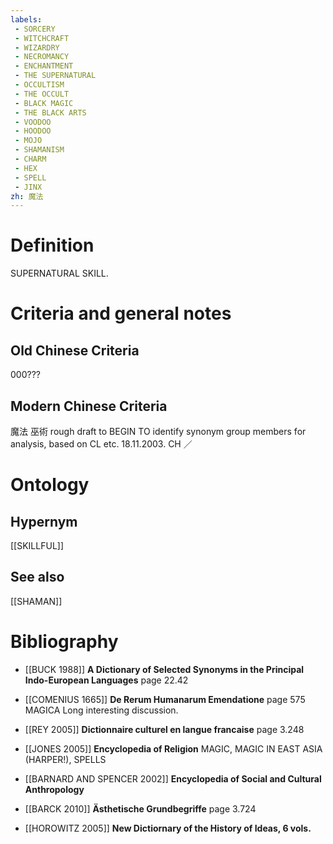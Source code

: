 ```yaml
---
labels: 
 - SORCERY
 - WITCHCRAFT
 - WIZARDRY
 - NECROMANCY
 - ENCHANTMENT
 - THE SUPERNATURAL
 - OCCULTISM
 - THE OCCULT
 - BLACK MAGIC
 - THE BLACK ARTS
 - VOODOO
 - HOODOO
 - MOJO
 - SHAMANISM
 - CHARM
 - HEX
 - SPELL
 - JINX
zh: 魔法
---
```


# Definition
SUPERNATURAL SKILL.
# Criteria and general notes
## Old Chinese Criteria
000???
## Modern Chinese Criteria
魔法
巫術
rough draft to BEGIN TO identify synonym group members for analysis, based on CL etc. 18.11.2003. CH ／
# Ontology

## Hypernym
[[SKILLFUL]]
## See also
[[SHAMAN]]
# Bibliography
- [[BUCK 1988]]
**A Dictionary of Selected Synonyms in the Principal Indo-European Languages** page 22.42

- [[COMENIUS 1665]]
**De Rerum Humanarum Emendatione** page 575
MAGICA
Long interesting discussion.
- [[REY 2005]]
**Dictionnaire culturel en langue francaise** page 3.248

- [[JONES 2005]]
**Encyclopedia of Religion** 
MAGIC, MAGIC IN EAST ASIA (HARPER!), SPELLS
- [[BARNARD AND SPENCER 2002]]
**Encyclopedia of Social and Cultural Anthropology** 

- [[BARCK 2010]]
**Ästhetische Grundbegriffe** page 3.724

- [[HOROWITZ 2005]]
**New Dictiornary of the History of Ideas, 6 vols.** 
